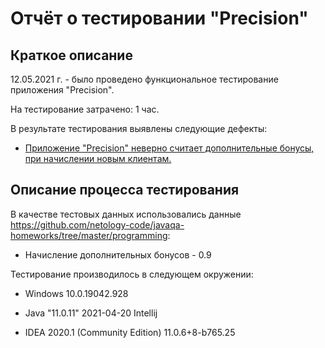 # Отчёт о тестировании "Precision"

## Краткое описание

12.05.2021 г. -  было проведено функциональное тестирование приложения "Precision".

На тестирование затрачено: 1 час.

В результате тестирования выявлены следующие дефекты:
* [Приложение "Precision" неверно считает дополнительные бонусы, при начислении новым клиентам.](https://github.com/Ekaterina5885/DZ-1.2.-2/issues/1)


## Описание процесса тестирования


В качестве тестовых данных использовались данные https://github.com/netology-code/javaqa-homeworks/tree/master/programming:
* Начисление дополнительных бонусов - 0.9

Тестирование производилось в следующем окружении:

* Windows 10.0.19042.928

* Java "11.0.11" 2021-04-20 Intellij

* IDEA 2020.1 (Community Edition) 11.0.6+8-b765.25